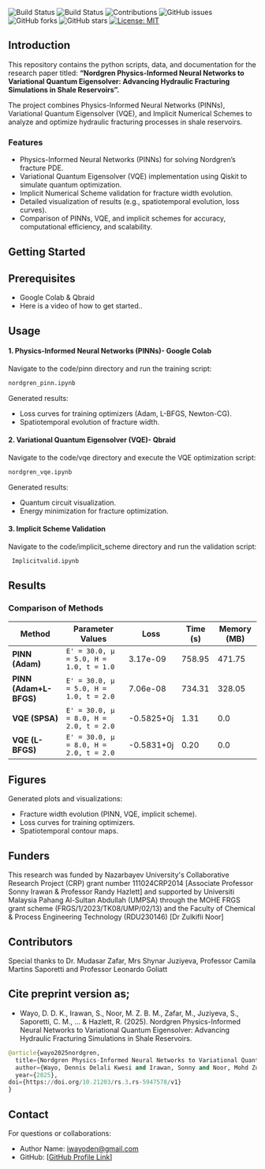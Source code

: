 ![Build Status](https://img.shields.io/badge/PINN-yes-green)
![Build Status](https://img.shields.io/badge/VQE-yes-green)
![Contributions](https://img.shields.io/badge/contributions-welcome-gold)
![GitHub issues](https://img.shields.io/github/issues/DennisWayo/Nordgren-FracSim)
![GitHub forks](https://img.shields.io/github/forks/DennisWayo/Nordgren-FracSim)
![GitHub stars](https://img.shields.io/github/stars/DennisWayo/Nordgren-FracSim)
[![License: MIT](https://img.shields.io/badge/License-MIT-yellow.svg)](https://opensource.org/licenses/MIT)

## Introduction
This repository contains the python scripts, data, and documentation for the research paper titled:
**“Nordgren Physics-Informed Neural Networks to Variational Quantum Eigensolver: Advancing Hydraulic Fracturing Simulations in Shale Reservoirs”.**

The project combines Physics-Informed Neural Networks (PINNs), Variational Quantum Eigensolver (VQE), and Implicit Numerical Schemes to analyze and optimize hydraulic fracturing processes in shale reservoirs.

### Features
* Physics-Informed Neural Networks (PINNs) for solving Nordgren’s fracture PDE.
* Variational Quantum Eigensolver (VQE) implementation using Qiskit to simulate quantum optimization.
* Implicit Numerical Scheme validation for fracture width evolution.
* Detailed visualization of results (e.g., spatiotemporal evolution, loss curves).
* Comparison of PINNs, VQE, and implicit schemes for accuracy, computational efficiency, and scalability.

## Getting Started

## Prerequisites

* Google Colab & Qbraid
* Here is a video of how to get started..


## Usage

#### 1. Physics-Informed Neural Networks (PINNs)- Google Colab

Navigate to the code/pinn directory and run the training script:

 ```python
 nordgren_pinn.ipynb
```
Generated results:
* Loss curves for training optimizers (Adam, L-BFGS, Newton-CG).
* Spatiotemporal evolution of fracture width.

 #### 2. Variational Quantum Eigensolver (VQE)- Qbraid

Navigate to the code/vqe directory and execute the VQE optimization script:

 ```python
 nordgren_vqe.ipynb
```
Generated results:
* Quantum circuit visualization.
* Energy minimization for fracture optimization.

#### 3. Implicit Scheme Validation

Navigate to the code/implicit_scheme directory and run the validation script:

```python
 Implicitvalid.ipynb
```

## Results

### Comparison of Methods

| Method             | Parameter Values                        | Loss         | Time (s)   | Memory (MB) |
|--------------------|-----------------------------------------|--------------|------------|-------------|
| **PINN (Adam)**    | `E' = 30.0, μ = 5.0, H = 1.0, t = 1.0` | 3.17e-09     | 758.95     | 471.75      |
| **PINN (Adam+L-BFGS)** | `E' = 30.0, μ = 5.0, H = 1.0, t = 2.0` | 7.06e-08     | 734.31     | 328.05      |
| **VQE (SPSA)**     | `E' = 30.0, μ = 8.0, H = 2.0, t = 2.0` | -0.5825+0j   | 1.31       | 0.0         |
| **VQE (L-BFGS)**   | `E' = 30.0, μ = 8.0, H = 2.0, t = 2.0` | -0.5831+0j   | 0.20       | 0.0         |

## Figures

Generated plots and visualizations:
* Fracture width evolution (PINN, VQE, implicit scheme).
* Loss curves for training optimizers.
* Spatiotemporal contour maps.

## Funders
This research was funded by Nazarbayev University's Collaborative Research Project (CRP) grant number 111024CRP2014 [Associate Professor Sonny Irawan & Professor Randy Hazlett] and supported by Universiti Malaysia Pahang Al-Sultan Abdullah (UMPSA) through the MOHE FRGS grant scheme (FRGS/1/2023/TK08/UMP/02/13) and the Faculty of Chemical \& Process Engineering Technology (RDU230146) [Dr Zulkifli Noor]

## Contributors
Special thanks to Dr. Mudasar Zafar, Mrs Shynar Juziyeva, Professor Camila Martins Saporetti and Professor Leonardo Goliatt

## Cite preprint version as;
* Wayo, D. D. K., Irawan, S., Noor, M. Z. B. M., Zafar, M., Juziyeva, S., Saporetti, C. M., ... & Hazlett, R. (2025). Nordgren Physics-Informed Neural Networks to Variational Quantum Eigensolver: Advancing Hydraulic Fracturing Simulations in Shale Reservoirs.

```python
@article{wayo2025nordgren,
  title={Nordgren Physics-Informed Neural Networks to Variational Quantum Eigensolver: Advancing Hydraulic Fracturing Simulations in Shale Reservoirs},
  author={Wayo, Dennis Delali Kwesi and Irawan, Sonny and Noor, Mohd Zulkifli Bin Mohamad and Zafar, Mudasar and Juziyeva, Shynar and Saporetti, Camila Martins and Goliatt, Leonardo and Hazlett, Randy},
  year={2025},
doi={https://doi.org/10.21203/rs.3.rs-5947578/v1}
}
```

## Contact

For questions or collaborations:
* Author Name: iwayoden@gmail.com
* GitHub: [[GitHub Profile Link](https://github.com/DennisWayo)]
